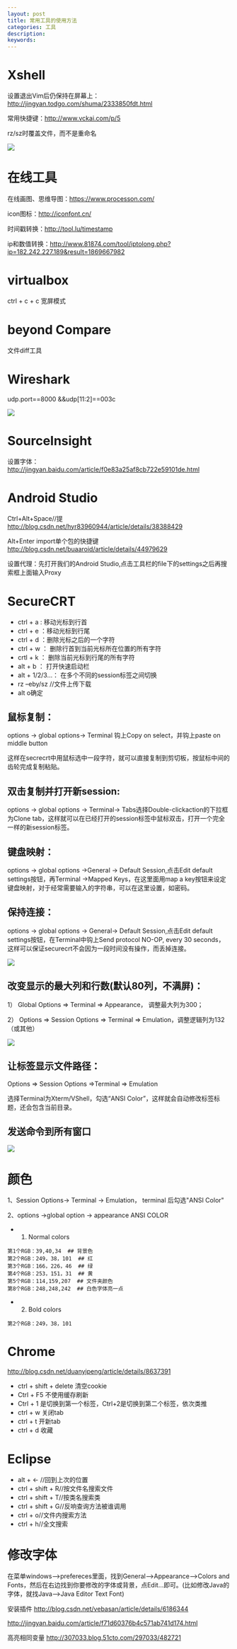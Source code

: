```yaml
---
layout: post
title: 常用工具的使用方法
categories: 工具
description: 
keywords: 
---
```



# Xshell

设置退出Vim后仍保持在屏幕上：<http://jingyan.todgo.com/shuma/2333850fdt.html>

常用快捷键：<http://www.vckai.com/p/5>

rz/sz时覆盖文件，而不是重命名

![](/images/posts/2015-12-15-tool-use.md/1.png)



# 在线工具

在线画图、思维导图：<https://www.processon.com/>

icon图标：<http://iconfont.cn/>

时间戳转换：<http://tool.lu/timestamp>

ip和数值转换：<http://www.81874.com/tool/iptolong.php?ip=182.242.227.189&result=1869667982>



# virtualbox

ctrl + c + c 宽屏模式



# beyond Compare

文件diff工具



# Wireshark

udp.port==8000 &&udp[11:2]==003c

![](/images/posts/2015-12-15-tool-use.md/2.png)



# SourceInsight

设置字体：<http://jingyan.baidu.com/article/f0e83a25af8cb722e59101de.html>



# Android Studio

Ctrl+Alt+Space//提<http://blog.csdn.net/hyr83960944/article/details/38388429>

Alt+Enter import单个包的快捷键<http://blog.csdn.net/buaaroid/article/details/44979629>

设置代理：先打开我们的Android Studio,点击工具栏的file下的settings之后再搜索框上面输入Proxy



# SecureCRT

- ctrl + a : 移动光标到行首
- ctrl + e ：移动光标到行尾
- ctrl + d ：删除光标之后的一个字符
- ctrl + w ： 删除行首到当前光标所在位置的所有字符
- crtl + k ： 删除当前光标到行尾的所有字符
- alt + b ： 打开快速启动栏
- alt + 1/2/3...： 在多个不同的session标签之间切换
- rz –eby/sz //文件上传下载
- alt o确定

## 鼠标复制：
options -> global options->  Terminal 钩上Copy on select，并钩上paste on middle button

这样在secrecrt中用鼠标选中一段字符，就可以直接复制到剪切板，按鼠标中间的齿轮完成复制粘贴。

## 双击复制并打开新session:
options -> global options -> Terminal-> Tabs选择Double-clickaction的下拉框为Clone tab，这样就可以在已经打开的session标签中鼠标双击，打开一个完全一样的新session标签。

## 键盘映射：
options ->  global options ->General -> Default Session,点击Edit default settings按钮，再Terminal ->Mapped Keys，在这里面用map a key按钮来设定键盘映射，对于经常需要输入的字符串，可以在这里设置，如密码。

## 保持连接：
options -> global options -> General-> Default Session,点击Edit default settings按钮，在Terminal中钩上Send protocol NO-OP, every 30 seconds，这样可以保证securecrt不会因为一段时间没有操作，而丢掉连接。

![](/images/posts/2015-12-15-tool-use.md/3.png)

## 改变显示的最大列和行数(默认80列，不满屏)：
1） Global Options => Terminal => Appearance， 调整最大列为300；

2） Options => Session Options => Terminal => Emulation，调整逻辑列为132（或其他）

![](/images/posts/2015-12-15-tool-use.md/4.png)

## 让标签显示文件路径：
Options => Session Options =>Terminal => Emulation

选择Terminal为Xterm/VShell，勾选“ANSI Color”，这样就会自动修改标签标题，还会包含当前目录。

## 发送命令到所有窗口

![](/images/posts/2015-12-15-tool-use.md/5.png)

# 颜色
1、Session Options-> Terminal -> Emulation， terminal 后勾选"ANSI Color"

2、options ->global option -> appearance ANSI COLOR
- 1) Normal colors
```
第1个RGB：39,40,34  ## 背景色
第2个RGB：249，38，101  ## 红
第3个RGB：166，226，46  ## 绿
第4个RGB：253，151，31  ## 黄
第5个RGB：114,159,207  ## 文件夹颜色
第8个RGB：248,248,242  ## 白色字体亮一点 
```
- 2) Bold colors
```
第2个RGB：249，38，101
```



# Chrome

http://blog.csdn.net/duanyipeng/article/details/8637391
- ctrl + shift + delete 清空cookie
- Ctrl + F5  不使用缓存刷新
- Ctrl + 1 是切换到第一个标签，Ctrl+2是切换到第二个标签，依次类推
- ctrl + w  关闭tab
- ctrl + t    开新tab
- ctrl + d    收藏



# Eclipse

- alt + ←  //回到上次的位置
- ctrl + shift + R//按文件名搜索文件
- ctrl + shift + T//按类名搜索类
- ctrl + shift + G//反响查询方法被谁调用
- ctrl + o//文件内搜索方法
- ctrl + h//全文搜索

# 修改字体
在菜单windows-->prefereces里面，找到General-->Appearance-->Colors and Fonts，然后在右边找到你要修改的字体或背景，点Edit...即可。(比如修改Java的字体，就找Java-->Java Editor Text Font)

安装插件 <http://blog.csdn.net/vebasan/article/details/6186344>

<http://jingyan.baidu.com/article/f71d60376b4c571ab741d174.html>

高亮相同变量 <http://307033.blog.51cto.com/297033/482721>





